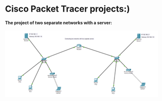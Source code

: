 <html>
  <head>
    <meata charset="UT-8" />
  <body>
    <h1>Cisco Packet Tracer projects:)</h1>
    <div>
      <h4>The project of two separate networks with a server:</h4>
     <img src="pic/02.png" alt="0" />
    </div>
  </body>
</html>
